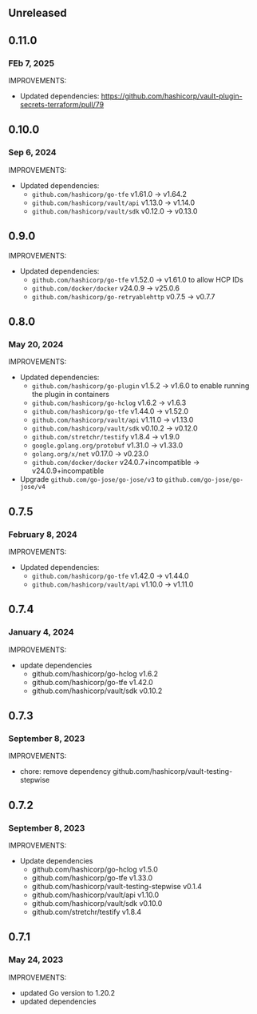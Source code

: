 ## Unreleased

## 0.11.0
### FEb 7, 2025
IMPROVEMENTS:
* Updated dependencies: https://github.com/hashicorp/vault-plugin-secrets-terraform/pull/79

## 0.10.0
### Sep 6, 2024
IMPROVEMENTS:
* Updated dependencies:
  * `github.com/hashicorp/go-tfe` v1.61.0 -> v1.64.2
  * `github.com/hashicorp/vault/api` v1.13.0 -> v1.14.0
  * `github.com/hashicorp/vault/sdk` v0.12.0 -> v0.13.0
 
## 0.9.0
IMPROVEMENTS:
* Updated dependencies:
   * `github.com/hashicorp/go-tfe` v1.52.0 -> v1.61.0 to allow HCP IDs
   * `github.com/docker/docker` v24.0.9 -> v25.0.6
   * `github.com/hashicorp/go-retryablehttp` v0.7.5 -> v0.7.7

## 0.8.0
### May 20, 2024
IMPROVEMENTS:
* Updated dependencies:
   * `github.com/hashicorp/go-plugin` v1.5.2 -> v1.6.0 to enable running the plugin in containers
   * `github.com/hashicorp/go-hclog` v1.6.2 -> v1.6.3
   * `github.com/hashicorp/go-tfe` v1.44.0 -> v1.52.0
   * `github.com/hashicorp/vault/api` v1.11.0 -> v1.13.0
   * `github.com/hashicorp/vault/sdk` v0.10.2 -> v0.12.0
   * `github.com/stretchr/testify` v1.8.4 -> v1.9.0
   * `google.golang.org/protobuf` v1.31.0 -> v1.33.0
   * `golang.org/x/net` v0.17.0 -> v0.23.0
   * `github.com/docker/docker` v24.0.7+incompatible -> v24.0.9+incompatible
* Upgrade `github.com/go-jose/go-jose/v3` to `github.com/go-jose/go-jose/v4`

## 0.7.5
### February 8, 2024
IMPROVEMENTS:
* Updated dependencies:
   * `github.com/hashicorp/go-tfe` v1.42.0 -> v1.44.0
   * `github.com/hashicorp/vault/api` v1.10.0 -> v1.11.0

## 0.7.4
### January 4, 2024

IMPROVEMENTS:
* update dependencies
  * github.com/hashicorp/go-hclog v1.6.2
  * github.com/hashicorp/go-tfe v1.42.0
  * github.com/hashicorp/vault/sdk v0.10.2

## 0.7.3
### September 8, 2023
IMPROVEMENTS:
* chore: remove dependency github.com/hashicorp/vault-testing-stepwise

## 0.7.2
### September 8, 2023
IMPROVEMENTS:
* Update dependencies
  * github.com/hashicorp/go-hclog v1.5.0
  * github.com/hashicorp/go-tfe v1.33.0
  * github.com/hashicorp/vault-testing-stepwise v0.1.4
  * github.com/hashicorp/vault/api v1.10.0
  * github.com/hashicorp/vault/sdk v0.10.0
  * github.com/stretchr/testify v1.8.4

## 0.7.1
### May 24, 2023

IMPROVEMENTS:
* updated Go version to 1.20.2
* updated dependencies
